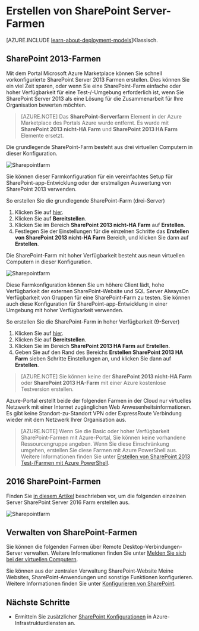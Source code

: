 <properties
    pageTitle="Erstellen von SharePoint Server-Farmen | Microsoft Azure"
    description="Erstellen Sie schnell eine neue SharePoint 2013 oder 2016 SharePoint-Farm in Azure."
    services="virtual-machines-windows"
    documentationCenter=""
    authors="JoeDavies-MSFT"
    manager="timlt"
    editor=""
    tags="azure-resource-manager"/>

<tags
    ms.service="virtual-machines-windows"
    ms.workload="infrastructure-services"
    ms.tgt_pltfrm="vm-windows"
    ms.devlang="na"
    ms.topic="article"
    ms.date="09/30/2016"
    ms.author="josephd"/>

# <a name="create-sharepoint-server-farms"></a>Erstellen von SharePoint Server-Farmen

[AZURE.INCLUDE [learn-about-deployment-models](../../includes/learn-about-deployment-models-rm-include.md)]Klassisch.

## <a name="sharepoint-2013-farms"></a>SharePoint 2013-Farmen

Mit dem Portal Microsoft Azure Marketplace können Sie schnell vorkonfigurierte SharePoint Server 2013 Farmen erstellen. Dies können Sie ein viel Zeit sparen, oder wenn Sie eine SharePoint-Farm einfache oder hoher Verfügbarkeit für eine Test-/-Umgebung erforderlich ist, wenn Sie SharePoint Server 2013 als eine Lösung für die Zusammenarbeit für Ihre Organisation bewerten möchten.

> [AZURE.NOTE] Das **SharePoint-Serverfarm** Element in der Azure Marketplace des Portals Azure wurde entfernt. Es wurde mit **SharePoint 2013 nicht-HA Farm** und **SharePoint 2013 HA Farm** Elemente ersetzt.

Die grundlegende SharePoint-Farm besteht aus drei virtuellen Computern in dieser Konfiguration.

![Sharepointfarm](./media/virtual-machines-windows-sharepoint-farm/Non-HAFarm.png)

Sie können dieser Farmkonfiguration für ein vereinfachtes Setup für SharePoint-app-Entwicklung oder der erstmaligen Auswertung von SharePoint 2013 verwenden.

So erstellen Sie die grundlegende SharePoint-Farm (drei-Server)

1. Klicken Sie auf [hier](https://azure.microsoft.com/marketplace/partners/sharepoint2013/sharepoint2013farmsharepoint2013-nonha/).
2. Klicken Sie auf **Bereitstellen**.
3. Klicken Sie im Bereich **SharePoint 2013 nicht-HA Farm** auf **Erstellen**.
4. Festlegen Sie der Einstellungen für die einzelnen Schritte das **Erstellen von SharePoint 2013 nicht-HA Farm** Bereich, und klicken Sie dann auf **Erstellen**.

Die SharePoint-Farm mit hoher Verfügbarkeit besteht aus neun virtuellen Computern in dieser Konfiguration.

![Sharepointfarm](./media/virtual-machines-windows-sharepoint-farm/HAFarm.png)

Diese Farmkonfiguration können Sie um höhere Client lädt, hohe Verfügbarkeit der externen SharePoint-Website und SQL Server AlwaysOn Verfügbarkeit von Gruppen für eine SharePoint-Farm zu testen. Sie können auch diese Konfiguration für SharePoint-app-Entwicklung in einer Umgebung mit hoher Verfügbarkeit verwenden.

So erstellen Sie die SharePoint-Farm in hoher Verfügbarkeit (9-Server)

1. Klicken Sie auf [hier](https://azure.microsoft.com/marketplace/partners/sharepoint2013/sharepoint2013farmsharepoint2013-ha/).
2. Klicken Sie auf **Bereitstellen**.
3. Klicken Sie im Bereich **SharePoint 2013 HA Farm** auf **Erstellen**.
4. Geben Sie auf den Rand des Bereichs **Erstellen SharePoint 2013 HA Farm** sieben Schritte Einstellungen an, und klicken Sie dann auf **Erstellen**.

> [AZURE.NOTE] Sie können keine der **SharePoint 2013 nicht-HA Farm** oder **SharePoint 2013 HA-Farm** mit einer Azure kostenlose Testversion erstellen.

Azure-Portal erstellt beide der folgenden Farmen in der Cloud nur virtuelles Netzwerk mit einer Internet zugänglichen Web Anwesenheitsinformationen. Es gibt keine Standort-zu-Standort VPN oder ExpressRoute Verbindung wieder mit dem Netzwerk Ihrer Organisation aus.

> [AZURE.NOTE] Wenn Sie die Basic oder hoher Verfügbarkeit SharePoint-Farmen mit Azure-Portal, Sie können keine vorhandene Ressourcengruppe angeben. Wenn Sie diese Einschränkung umgehen, erstellen Sie diese Farmen mit Azure PowerShell aus. Weitere Informationen finden Sie unter [Erstellen von SharePoint 2013 Test-/Farmen mit Azure PowerShell](https://technet.microsoft.com/library/mt743093.aspx#powershell).

## <a name="sharepoint-2016-farms"></a>2016 SharePoint-Farmen

Finden Sie [in diesem Artikel](https://technet.microsoft.com/library/mt723354.aspx) beschrieben vor, um die folgenden einzelnen Server SharePoint Server 2016 Farm erstellen aus.

![Sharepointfarm](./media/virtual-machines-windows-sharepoint-farm/SP2016Farm.png)

## <a name="managing-the-sharepoint-farms"></a>Verwalten von SharePoint-Farmen

Sie können die folgenden Farmen über Remote Desktop-Verbindungen-Server verwalten. Weitere Informationen finden Sie unter [Melden Sie sich bei der virtuellen Computern](virtual-machines-windows-hero-tutorial.md#log-on-to-the-virtual-machine).

Sie können aus der zentralen Verwaltung SharePoint-Website Meine Websites, SharePoint-Anwendungen und sonstige Funktionen konfigurieren. Weitere Informationen finden Sie unter [Konfigurieren von SharePoint](http://technet.microsoft.com/library/ee836142.aspx).

## <a name="next-steps"></a>Nächste Schritte

- Ermitteln Sie zusätzlicher [SharePoint Konfigurationen](https://technet.microsoft.com/library/dn635309.aspx) in Azure-Infrastrukturdiensten an.
